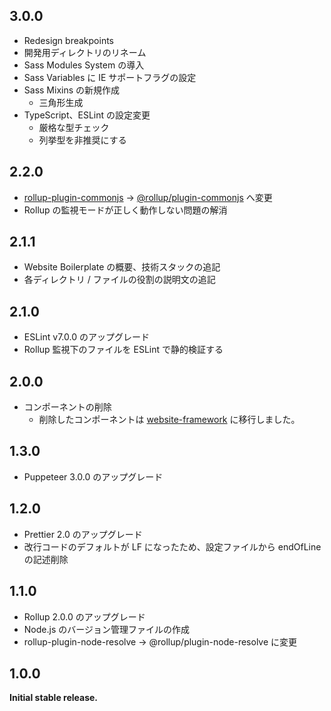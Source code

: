 ## 3.0.0

- Redesign breakpoints
- 開発用ディレクトリのリネーム
- Sass Modules System の導入
- Sass Variables に IE サポートフラグの設定
- Sass Mixins の新規作成
  - 三角形生成
- TypeScript、ESLint の設定変更
  - 厳格な型チェック
  - 列挙型を非推奨にする

## 2.2.0

- [rollup-plugin-commonjs](https://github.com/rollup/rollup-plugin-commonjs) → [@rollup/plugin-commonjs](https://github.com/rollup/plugins/tree/master/packages/commonjs) へ変更
- Rollup の監視モードが正しく動作しない問題の解消

## 2.1.1

- Website Boilerplate の概要、技術スタックの追記
- 各ディレクトリ / ファイルの役割の説明文の追記

## 2.1.0

- ESLint v7.0.0 のアップグレード
- Rollup 監視下のファイルを ESLint で静的検証する

## 2.0.0

- コンポーネントの削除
  - 削除したコンポーネントは [website-framework](https://github.com/toshifumiimanishi/website-framework) に移行しました。

## 1.3.0

- Puppeteer 3.0.0 のアップグレード

## 1.2.0

- Prettier 2.0 のアップグレード
- 改行コードのデフォルトが LF になったため、設定ファイルから endOfLine の記述削除

## 1.1.0

- Rollup 2.0.0 のアップグレード
- Node.js のバージョン管理ファイルの作成
- rollup-plugin-node-resolve → @rollup/plugin-node-resolve に変更

## 1.0.0

**Initial stable release.**
